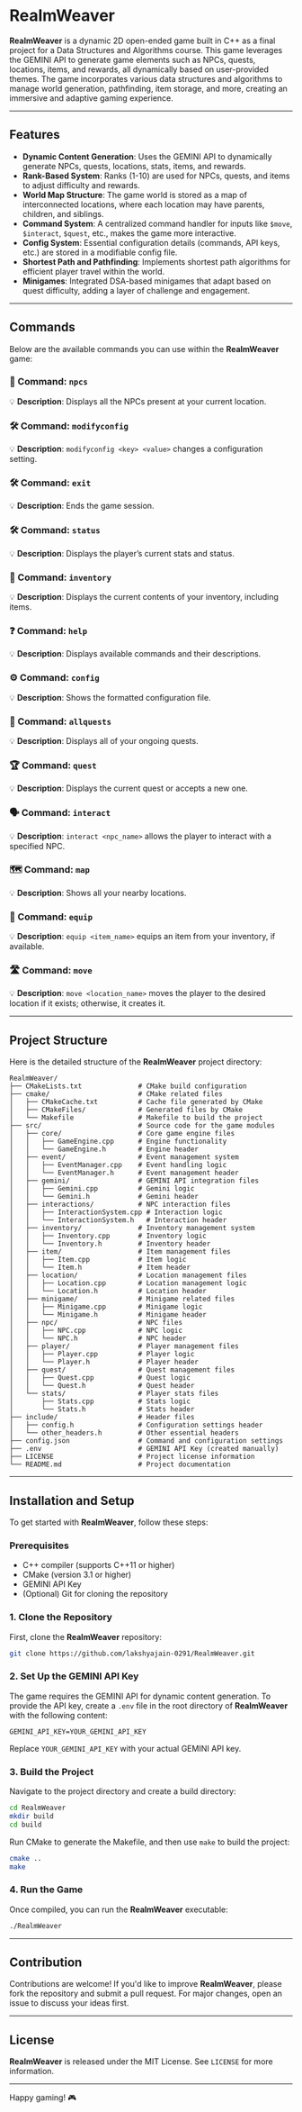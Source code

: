# RealmWeaver

**RealmWeaver** is a dynamic 2D open-ended game built in C++ as a final project for a Data Structures and Algorithms course. This game leverages the GEMINI API to generate game elements such as NPCs, quests, locations, items, and rewards, all dynamically based on user-provided themes. The game incorporates various data structures and algorithms to manage world generation, pathfinding, item storage, and more, creating an immersive and adaptive gaming experience.

---

## Features

- **Dynamic Content Generation**: Uses the GEMINI API to dynamically generate NPCs, quests, locations, stats, items, and rewards.
- **Rank-Based System**: Ranks (1-10) are used for NPCs, quests, and items to adjust difficulty and rewards.
- **World Map Structure**: The game world is stored as a map of interconnected locations, where each location may have parents, children, and siblings.
- **Command System**: A centralized command handler for inputs like `$move`, `$interact`, `$quest`, etc., makes the game more interactive.
- **Config System**: Essential configuration details (commands, API keys, etc.) are stored in a modifiable config file.
- **Shortest Path and Pathfinding**: Implements shortest path algorithms for efficient player travel within the world.
- **Minigames**: Integrated DSA-based minigames that adapt based on quest difficulty, adding a layer of challenge and engagement.

---

## Commands

Below are the available commands you can use within the **RealmWeaver** game:

### 🧭 Command: `npcs`
💡 **Description**: Displays all the NPCs present at your current location.

### 🛠️ Command: `modifyconfig`
💡 **Description**: `modifyconfig <key> <value>` changes a configuration setting.

### 🛠️ Command: `exit`
💡 **Description**: Ends the game session.

### 🛠️ Command: `status`
💡 **Description**: Displays the player’s current stats and status.

### 🎒 Command: `inventory`
💡 **Description**: Displays the current contents of your inventory, including items.

### ❓ Command: `help`
💡 **Description**: Displays available commands and their descriptions.

### ⚙️ Command: `config`
💡 **Description**: Shows the formatted configuration file.

### 📜 Command: `allquests`
💡 **Description**: Displays all of your ongoing quests.

### 🏆 Command: `quest`
💡 **Description**: Displays the current quest or accepts a new one.

### 🗣️ Command: `interact`
💡 **Description**: `interact <npc_name>` allows the player to interact with a specified NPC.

### 🗺️ Command: `map`
💡 **Description**: Shows all your nearby locations.

### 🧥 Command: `equip`
💡 **Description**: `equip <item_name>` equips an item from your inventory, if available.

### 🛣️ Command: `move`
💡 **Description**: `move <location_name>` moves the player to the desired location if it exists; otherwise, it creates it.

---

## Project Structure

Here is the detailed structure of the **RealmWeaver** project directory:

```
RealmWeaver/
├── CMakeLists.txt              # CMake build configuration
├── cmake/                      # CMake related files
│   ├── CMakeCache.txt          # Cache file generated by CMake
│   ├── CMakeFiles/             # Generated files by CMake
│   └── Makefile                # Makefile to build the project
├── src/                        # Source code for the game modules
│   ├── core/                   # Core game engine files
│   │   ├── GameEngine.cpp      # Engine functionality
│   │   └── GameEngine.h        # Engine header
│   ├── event/                  # Event management system
│   │   ├── EventManager.cpp    # Event handling logic
│   │   └── EventManager.h      # Event management header
│   ├── gemini/                 # GEMINI API integration files
│   │   ├── Gemini.cpp          # Gemini logic
│   │   └── Gemini.h            # Gemini header
│   ├── interactions/           # NPC interaction files
│   │   ├── InteractionSystem.cpp # Interaction logic
│   │   └── InteractionSystem.h   # Interaction header
│   ├── inventory/              # Inventory management system
│   │   ├── Inventory.cpp       # Inventory logic
│   │   └── Inventory.h         # Inventory header
│   ├── item/                   # Item management files
│   │   ├── Item.cpp            # Item logic
│   │   └── Item.h              # Item header
│   ├── location/               # Location management files
│   │   ├── Location.cpp        # Location management logic
│   │   └── Location.h          # Location header
│   ├── minigame/               # Minigame related files
│   │   ├── Minigame.cpp        # Minigame logic
│   │   └── Minigame.h          # Minigame header
│   ├── npc/                    # NPC files
│   │   ├── NPC.cpp             # NPC logic
│   │   └── NPC.h               # NPC header
│   ├── player/                 # Player management files
│   │   ├── Player.cpp          # Player logic
│   │   └── Player.h            # Player header
│   ├── quest/                  # Quest management files
│   │   ├── Quest.cpp           # Quest logic
│   │   └── Quest.h             # Quest header
│   └── stats/                  # Player stats files
│       ├── Stats.cpp           # Stats logic
│       └── Stats.h             # Stats header
├── include/                    # Header files
│   ├── config.h                # Configuration settings header
│   └── other_headers.h         # Other essential headers
├── config.json                 # Command and configuration settings
├── .env                        # GEMINI API Key (created manually)
├── LICENSE                     # Project license information
└── README.md                   # Project documentation
```

---

## Installation and Setup

To get started with **RealmWeaver**, follow these steps:

### Prerequisites

- C++ compiler (supports C++11 or higher)
- CMake (version 3.1 or higher)
- GEMINI API Key
- (Optional) Git for cloning the repository

### 1. Clone the Repository

First, clone the **RealmWeaver** repository:

```bash
git clone https://github.com/lakshyajain-0291/RealmWeaver.git
```

### 2. Set Up the GEMINI API Key

The game requires the GEMINI API for dynamic content generation. To provide the API key, create a `.env` file in the root directory of **RealmWeaver** with the following content:

```plaintext
GEMINI_API_KEY=YOUR_GEMINI_API_KEY
```

Replace `YOUR_GEMINI_API_KEY` with your actual GEMINI API key.

### 3. Build the Project

Navigate to the project directory and create a build directory:

```bash
cd RealmWeaver
mkdir build
cd build
```

Run CMake to generate the Makefile, and then use `make` to build the project:

```bash
cmake ..
make
```

### 4. Run the Game

Once compiled, you can run the **RealmWeaver** executable:

```bash
./RealmWeaver
```

---

## Contribution

Contributions are welcome! If you'd like to improve **RealmWeaver**, please fork the repository and submit a pull request. For major changes, open an issue to discuss your ideas first.

---

## License

**RealmWeaver** is released under the MIT License. See `LICENSE` for more information.

---

Happy gaming! 🎮
